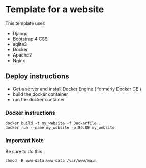 # Template for a website

This template uses
* Django
* Bootstrap 4 CSS
* sqlite3
* Docker
* Apache2
* Nginx

## Deploy instructions
* Get a server and install Docker Engine ( formerly Docker CE )
* build the docker container
* run the docker container

### Docker instructions

```
docker build -t my_website -f Dockerfile .
docker run --name my_website -p 80:80 my_website
```

### Important Note
Be sure to do this
```
chmod -R www-data:www-data /var/www/main
```

